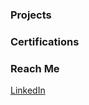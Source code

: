### Projects

### Certifications

### Reach Me
[LinkedIn](https://www.linkedin.com/in/ratan-rithwik/)
